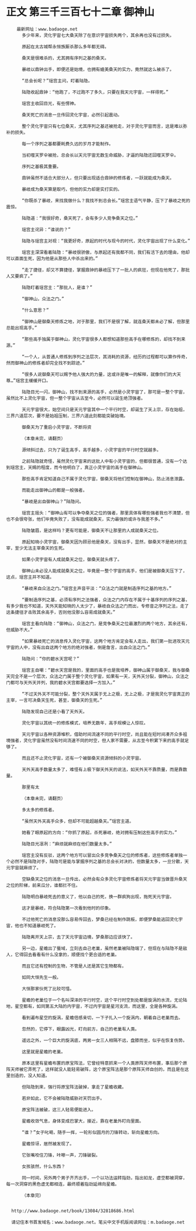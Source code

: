 # 正文 第三千三百七十二章 御神山
        最新网址：www.badaoge.net
          多少年来，灵化宇宙七大桑天除了在意识宇宙损失两个，其余再也没有过损失。
      
          原起在太古城帮永恒族厮杀那么多年都无碍。
      
          桑天是很难杀的，尤其拥有序列之基的桑天。
      
          暴岐以鼎钟出手，即便还是始境，也拥有媲美桑天的实力，竟然就这么被杀了。
      
          “总会长呢？”瑶宫主问，盯着陆隐。
      
          陆隐收起鼎钟：“他跑了，不过跑不了多久，只要在我天元宇宙，一样得死。”
      
          瑶宫主收回目光，有些愣神。
      
          桑天死亡的消息一旦传回灵化宇宙，必然引起震动。
      
          整个灵化宇宙只有七位桑天，尤其序列之基还被抢走，对于灵化宇宙而言，这是难以弥补的损失。
      
          每一个序列之基都要耗费久远的岁月才能制作。
      
          当初噬天罗伞被抢，总会长以天元宇宙无数生命威胁，才逼的陆隐还回噬天罗伞。
      
          序列之基极其重要。
      
          鼎钟虽然不适合大部分人，但只要出现适合鼎钟的修炼者，一跃就能成为桑天。
      
          暴岐成为桑天算是取巧，但他的实力却是实打实的。
      
          “你既杀了暴岐，来找我做什么？我找不到总会长。”瑶宫主语气平静，压下了暴岐之死的震惊。
      
          陆隐道：“我很好奇，桑天死了，会有多少人竞争桑天之位。”
      
          瑶宫主诧异：“谁说的？”
      
          陆隐与瑶宫主对视：“我更好奇，原起的时代与现今的时代，灵化宇宙出现了什么变化。”
      
          瑶宫主深深看着陆隐：“暴岐很骄傲，与原起还有我都不同，我们有活下去的理由，他却可以直面生死，因为他是从那些人中杀出来的。”
      
          “走了捷径，却又不算捷径，掌握鼎钟的暴岐压下了一批人的疯狂，但现在他死了，那批人又要疯了。”
      
          陆隐盯着瑶宫主：“那批人，是谁？”
      
          “御神山，众法之门。”
      
          “什么意思？”
      
          “御神山是御桑天修炼之地，对于那里，我们不是很了解，就连桑天都未必了解，但那里总能出现高手。”
      
          “那些高手独属于御神山，灵化宇宙很多人都想知道那些高手在哪修炼的，却找不到来源。”
      
          “一个人，从普通人修炼到序列之法层次，其消耗的资源，经历的过程都可以算作传奇，然而御神山的修炼者却完全找不到踪迹。”
      
          “很多人说御桑天可以赐予他人强大的力量，这或许是唯一的解释，就像你们的大天尊…”瑶宫主缓缓开口。
      
          陆隐目光一闪，御神山，找不到来源的高手，必然是小灵宇宙了，那可是一整个宇宙，虽然比不上灵化宇宙，但一整个宇宙从古至今，必然可以诞生绝顶强者。
      
          天元宇宙很大，始空间只是天元宇宙其中一个平行时空，却诞生了天上宗，存在始祖，三界六道层次，要不是始祖压制，三界六道此刻都能突破始境。
      
          御桑天为了重启小灵宇宙，不断将资
      
          （本章未完，请翻页）
      
          源倾斜过去，只为了诞生高手，高手越多，小灵宇宙的平行时空就越多。
      
          之前陆隐就奇怪，虽然灵化宇宙来的这批人中有小灵宇宙的，但都很普通，没有一个达到瑶宫主，天赐的程度，而今他明白了，真正小灵宇宙的高手在御神山。
      
          那些高手肯定知道自己不属于灵化宇宙，御桑天将他们控制在御神山，防止消息泄露。
      
          而能走出御神山的都是一般强者。
      
          “暴岐是出自御神山？”陆隐问。
      
          瑶宫主摇头：“御神山有可以争夺桑天之位的强者，那里具体有哪些强者我也不清楚，但也不会很夸张，他们毕竟失败了，没有能成就桑天，实力最强的或许与我差不多。”
      
          陆隐皱眉，是这样吗？更有可能是，御桑天不让那里的人成就桑天之位。
      
          原起知晓小灵宇宙，御桑天因为顾忌他是桑天，没有出手，显然，御桑天不是绝对的主宰，至少无法主宰桑天的生死。
      
          如果小灵宇宙有人成就桑天之位，御桑天就头疼了。
      
          御神山未必没人能成就桑天之位，毕竟是一整个宇宙的高手，他们是被御桑天压下了，这点，瑶宫主并不知道。
      
          “暴岐来自众法之门。”瑶宫主声音平淡：“众法之门就是制造序列之基的地方。”
      
          “要制造序列之基，必须有序列之法强者，众法之门内存在不属于十基序列的序列之基，有多少我也不知道，天外天能知晓的人太少了，暴岐自众法之门而出，专修音之序列之法，走了这条捷径才击败其余高手，否则他没那么容易成就桑天。”
      
          瑶宫主看向陆隐：“御神山，众法之门，是竞争桑天之位最激烈的两个地方，其余还有，但威胁不大。”
      
          “如果暴岐死亡的消息传入灵化宇宙，这两个地方肯定会有人走出，我们第一批进攻天元宇宙的人中，没有出自这两个地方的绝对强者，倒是詹言，出自众法之门。”
      
          陆隐问：“你的碧水天宫呢？”
      
          瑶宫主自嘲：“碧水天宫是我的，里面的高手也是我培养，御神山属于御桑天，我与御桑天完全不是一个层次，众法之门属于整个灵化宇宙，如果有一天，天外天分裂，御神山，众法之门都可与天外天并列，我的碧水天宫都要选择一方加入。”
      
          “不过天外天不可能分裂，整个天外天属于无上之极，无上之极，才是我灵化宇宙真正的主宰，一言可决桑天生死，甚至，御桑天的生死。”
      
          陆隐发现自己还是小看了天外天。
      
          灵化宇宙以其统一的修炼模式，培养无数年，高手规模让人惊叹。
      
          天元宇宙以各种资源堆积，借助时间流速不同的平行时空，尚且能在短时间凑齐众多祖境强者，灵化宇宙虽然没有时间流速不同的时空，但人家不需要，从古至今积累下来的高手就足够了。
      
          而且还不止灵化宇宙，还有一个被御桑天资源倾斜的小灵宇宙。
      
          天外天高手数量太多了，难怪有上极下御天外天的说法，如天外天不靠质量，而是靠数量。
      
          那里有太
      
          （本章未完，请翻页）
      
          多太多的修炼者。
      
          “虽然天外天高手众多，但却不可能超越桑天。”瑶宫主道。
      
          她看了眼原起的方向：“你抓了原起，杀死暴岐，绝对拥有压制这些高手的实力。”
      
          陆隐目光凛冽：“麻烦就麻烦在他们数量太多。”
      
          瑶宫主没有反驳，这两个地方可以冒出众多竞争桑天之位的修炼者，这些修炼者单独一个必然不是陆隐对手，陆隐可是能与掌握序列之基的总会长对决的，但数量太多，一旦分散，天元宇宙就麻烦了。
      
          空缺桑天之位的消息一旦传出，必然会有众多灵化宇宙修炼者将天元宇宙当做晋升桑天之位的阶梯，前来瓜分，谁都拦不住。
      
          陆隐明白暴岐死去的意义了，他以自己的死，换一群疯狗出现，拖死天元宇宙。
      
          这才是暴岐，符合陆隐第一次看到他时的印象。
      
          不过他死亡的消息没那么容易传回去，梦桑已经在制作跳板，即便梦桑能逃回灵化宇宙，他也不知道暴岐死了。
      
          陆隐离开天上宗，去了天元宇宙边境，梦桑那边应该快了。
      
          另一边，星蟾出了蜃域，立刻去自己老巢，虽然老巢被陆隐端了，但现在与陆隐不是敌人，它得回去看看有什么没拿的，顺便找个更合适的老巢。
      
          而且它还有控制的生物，不管是人还是其它生物都有。
      
          如同大恒先生一般。
      
          大恒那家伙死了比较可惜。
      
          星蟾的老巢位于一个名叫深泽的平行时空，这个平行时空到处都是旋涡的水流，无论陆地，星空都有，如同第五大陆的内宇宙，不过内宇宙是星河支流，而这里，全是各种旋涡。
      
          看到遍布星空的旋涡，星蟾倍感亲切，一下子扎入一个旋涡内，朝着自己老巢而去。
      
          忽然的，它停下，眼露凶光，盯向前方，自己的老巢有人类。
      
          遥远之外，一个巨大的旋涡底，两男一女三人相隔不远，盘膝而坐，似乎在恢复伤势。
      
          这里就是星蟾的老巢。
      
          原本这里有星蟾布置的原宝阵法，它曾经特意抓来一个人类原阵天师布置，事后那个原阵天师被它弄死了，这样就没人能轻易破阵，这个原宝阵法是那个原阵天师自创的，而且是在这里创造的，没人知道。
      
          但陆隐到来，强行将原宝阵法破掉，拿走了星蟾收藏。
      
          若非如此，它不会被陆隐威胁对天罚出手。
      
          原宝阵法被破，这三人轻易便能进入。
      
          星蟾收敛气息，身体变成巴掌大，接近，靠在老巢外盯向里面。
      
          “谁？”女子叱喝，随手一挥，一轮形似圆月的刀锋转动，斩向星蟾方向。
      
          星蟾惊讶，居然被发现了。
      
          它张嘴咬住刀锋，咔嚓一声，刀锋破裂。
      
          女孩骇然，什么东西？
      
          同一时间，另外两个男子齐齐出手，一个以功法运转指劲，指出如龙，虚空都被洞穿，每一次洞穿的黑色虚无都相连，最终顺着指劲延绵向星蟾。
      
          （本章完）
      
      
      http://www.badaoge.net/book/13084/32818686.html
      
      请记住本书首发域名：www.badaoge.net。笔尖中文手机版阅读网址：m.badaoge.net